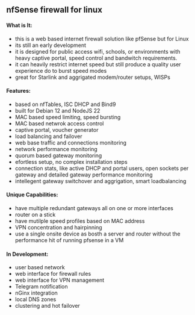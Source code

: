 ## nfSense firewall for linux

#### What is It:
  - this is a web based internet firewall solution like pfSense but for Linux
  - its still an early development
  - it is designed for public access wifi, schools, or environments with heavy captive portal, speed control and bandwitch requirements.
  - it can heavily restrict internet speed but still produce a quality user experience do to burst speed modes
  - great for Starlink and aggrigated modem/router setups, WISPs 

#### Features:
  - based on nfTables, ISC DHCP and Bind9
  - built for Debian 12 and NodeJS 22
  - MAC based speed limiting, speed bursting
  - MAC based netwrok access control
  - captive portal, voucher generator 
  - load balancing and failover
  - web base traffic and connections monitoring
  - network performance monitoring 
  - quorum based gateway monitoring
  - efortless setup, no complex installation steps
  - connection stats, like active DHCP and portal users, open sockets per gateway and detailed gateway performance monitoring
  - intellegent gateway switchover and aggrigation, smart loadbalancing

#### Unique Capabilities:
  - have multiple redundant gateways all on one or more interfaces
  - router on a stick
  - have mutilple speed profiles based on MAC address
  - VPN concentration and hairpinning
  - use a single onsite device as bosth a server and router without the performance hit of running pfsense in a VM

#### In Development:
 - user based network
 - web interface for firewall rules
 - web interface for VPN management
 - Telegram notification
 - nGinx integration
 - local DNS zones
 - clustering and hot failover

